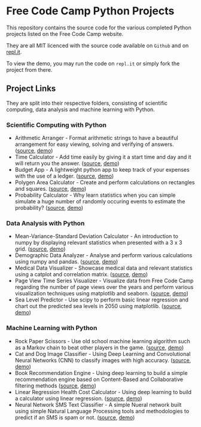 # Free Code Camp Python Projects

This repository contains the source code for the various completed Python projects listed on the Free Code Camp website.

They are all MIT licenced with the source code available on `Github` and on [repl.it](https://repl.it/@wonyk99).

To view the demo, you may run the code on `repl.it` or simply fork the project from there.

## Project Links

They are split into their respective folders, consisting of scientific computing, data analysis and machine learning with Python.

### Scientific Computing with Python

- Arithmetic Arranger - Format arithmetic strings to have a beautiful arrangement for easy viewing, solving and verifying of answers. ([source](Scientific-Computing/fcc-arithmetic-arranger), [demo](https://repl.it/@wonyk99/fcc-arithmetic-arranger))
- Time Calculator - Add time easily by giving it a start time and day and it will return you the answer. ([source](Scientific-Computing/fcc-time-calculator), [demo](https://repl.it/@wonyk99/fcc-time-calculator))
- Budget App - A lightweight python app to keep track of your expenses with the use of a ledger. ([source](Scientific-Computing/fcc-budget-app), [demo](https://repl.it/@wonyk99/fcc-budget-app))
- Polygen Area Calculator - Create and perform calculations on rectangles and squares. ([source](Scientific-Computing/fcc-shape-calculator), [demo](https://repl.it/@wonyk99/fcc-shape-calculator))
- Probability Calculator - Why learn statistics when you can simple simulate a huge number of randomly occuring events to estimate the probability? ([source](Scientific-Computing/fcc-probability-calculator), [demo](https://repl.it/@wonyk99/fcc-probability-calculator))

### Data Analysis with Python

- Mean-Variance-Standard Deviation Calculator - An introduction to numpy by displaying relevant statistics when presented with a 3 x 3 grid. ([source](Data-Analytics/mean-variance-stddev-calculator), [demo](https://replit.com/@wonyk99/mean-variance-standard-deviation-calculator))
- Demographic Data Analyzer - Analyse and perform various calculations using numpy and pandas. ([source](Data-Analytics/demographic-data-analyser), [demo](https://replit.com/@wonyk99/demographic-data-analyzer))
- Medical Data Visualizer - Showcase medical data and relevant statistics using a catplot and correlation matrix. ([source](Data-Analytics/medical-data-visualiser), [demo](https://replit.com/@wonyk99/medical-data-visualizer))
- Page View Time Series Visualizer - Visualize data from Free Code Camp regarding the number of page views over the years and perform various visualization techniques using matplotlib and seaborn. ([source](Data-Analytics/page-view-time-series-visualiser), [demo](https://replit.com/@wonyk99/page-view-time-series-visualizer))
- Sea Level Predictor - Use scipy to perform basic linear regression and chart out the predicted sea levels in 2050 using matplotlib. ([source](Data-Analytics/sea-level-predictor), [demo](https://replit.com/@wonyk99/sea-level-predictor))

### Machine Learning with Python

- Rock Paper Scissors - Use old school machine learning algorithm such as a Markov chain to beat other players in the game. ([source](Machine-Learning/rock-paper-scissors), [demo](https://replit.com/@wonyk99/rock-paper-scissors#main.py))
- Cat and Dog Image Classifier - Using Deep Learning and Convolutional Neural Networks (CNN) to classify images with high accuracy. ([source](Machine-Learning/cat-and-dog-classifier), [demo](https://colab.research.google.com/drive/1O9gu1ZktSE9jLAF2a8VUmp3ZDWeI4rM1?usp=sharing))
- Book Recommendation Engine - Using deep learning to build a simple recommendation engine based on Content-Based and Collaborative filtering methods ([source](Machine-Learning/book-recommendation-engine), [demo]())
- Linear Regression Health Cost Calculator - Using deep learning to build a calculator using linear regression. ([source](Machine-Learning/health-cost-calculator), [demo]())
- Neural Network SMS Text Classifier - A simple Nueral network built using simple Natural Language Processing tools and methodologies to predict if an SMS is spam or not. ([source](Machine-Learning/sms-text-classifier), [demo]())
